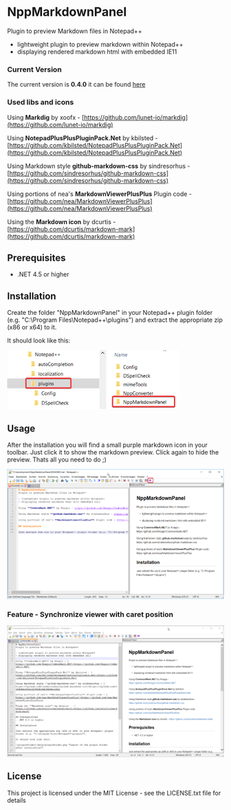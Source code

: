 # NppMarkdownPanel
Plugin to preview Markdown files in Notepad++

- lightweight plugin to preview markdown within Notepad++
- displaying rendered markdown html with embedded IE11

### Current Version

The current version is **0.4.0** it can be found [here](https://github.com/mohzy83/NppMarkdownPanel/releases)

### Used libs and icons

Using **Markdig** by xoofx - [https://github.com/lunet-io/markdig](https://github.com/lunet-io/markdig)

Using **NotepadPlusPlusPluginPack.Net** by kbilsted - [https://github.com/kbilsted/NotepadPlusPlusPluginPack.Net](https://github.com/kbilsted/NotepadPlusPlusPluginPack.Net)	

Using Markdown style **github-markdown-css** by sindresorhus - [https://github.com/sindresorhus/github-markdown-css](https://github.com/sindresorhus/github-markdown-css)

Using portions of nea's **MarkdownViewerPlusPlus** Plugin code - [https://github.com/nea/MarkdownViewerPlusPlus](https://github.com/nea/MarkdownViewerPlusPlus)

Using the **Markdown icon** by dcurtis  - [https://github.com/dcurtis/markdown-mark](https://github.com/dcurtis/markdown-mark)

## Prerequisites
- .NET 4.5 or higher 

## Installation

Create the folder "NppMarkdownPanel" in your Notepad++ plugin folder (e.g. "C:\Program Files\Notepad++\plugins") and extract the appropriate zip (x86 or x64) to it.

It should look like this:

![pluginfolder](help/pluginfolder.png "Layout of the plugin folder after installation")

## Usage

After the installation you will find a small purple markdown icon in your toolbar.
Just click it to show the markdown preview. Click again to hide the preview.
Thats all you need to do ;)

![npp-preview](help/npp-preview.png "Layout of the plugin folder after installation")

### Feature - Synchronize viewer with caret position

![npp-sync-caret](help/sync_caret.gif "Synchronize viewer with caret position")

## License

This project is licensed under the MIT License - see the LICENSE.txt file for details
